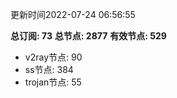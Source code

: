 更新时间2022-07-24 06:56:55

**总订阅: 73**
**总节点: 2877**
**有效节点: 529**
- v2ray节点: 90
- ss节点: 384
- trojan节点: 55

